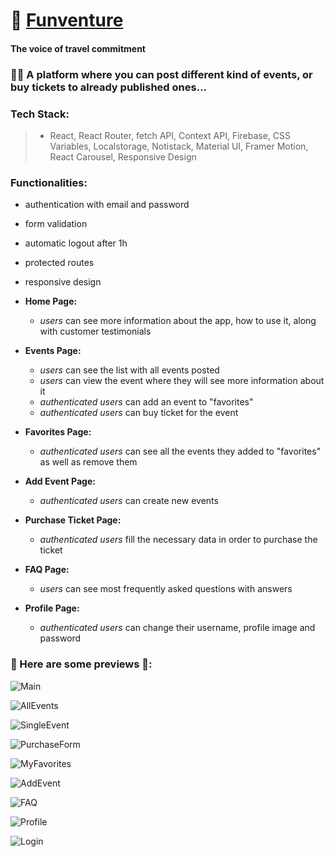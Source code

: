 # 🎉 [Funventure](https://funventure.netlify.app/)

#### The voice of travel commitment

### 🤸‍♀️ A platform where you can post different kind of events, or buy tickets to already published ones... 


### Tech Stack:
> - React, React Router, fetch API, Context API, Firebase, CSS Variables, Localstorage, Notistack, Material UI, Framer Motion, React Carousel, Responsive Design


### Functionalities:
- authentication with email and password
- form validation
- automatic logout after 1h
- protected routes
- responsive design
  
- **Home Page:**
  - *users* can see more information about the app, how to use it, along with customer testimonials

- **Events Page:**
  - *users* can see the list with all events posted
  - *users* can view the event where they will see more information about it
  - *authenticated users* can add an event to "favorites"
  - *authenticated users* can buy ticket for the event

- **Favorites Page:** 
  - *authenticated users* can see all the events they added to "favorites" as well as remove them

- **Add Event Page:**
  - *authenticated users* can create new events
    
- **Purchase Ticket Page:**
  - *authenticated users* fill the necessary data in order to purchase the ticket  

- **FAQ Page:**
  - *users* can see most frequently asked questions with answers

- **Profile Page:**
  - *authenticated users* can change their username, profile image and password


### 🔗 Here are some previews 🎯:
![Main](https://i.imgur.com/WVagO4D.png)

![AllEvents](https://i.imgur.com/tlqDfSt.png)

![SingleEvent](https://i.imgur.com/snRGJq8.png)

![PurchaseForm](https://i.imgur.com/CVhhEri.png)

![MyFavorites](https://i.imgur.com/zS9bXcU.png)

![AddEvent](https://i.imgur.com/yrT9zdd.png)

![FAQ](https://i.imgur.com/vXbga7F.png)

![Profile](https://i.imgur.com/8niBZH8.png)

![Login](https://i.imgur.com/c49uuf7.png)
